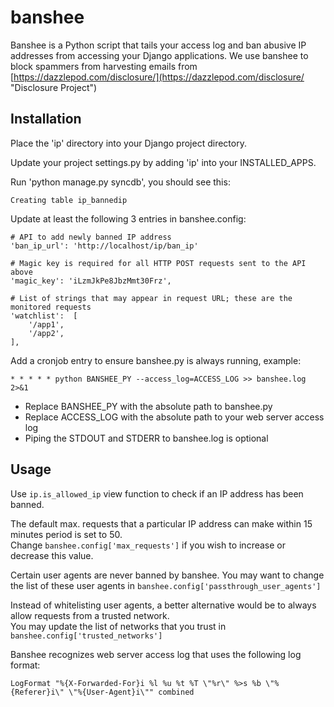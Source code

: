 # banshee
Banshee is a Python script that tails your access log and ban abusive IP addresses from accessing your Django applications.
We use banshee to block spammers from harvesting emails from [https://dazzlepod.com/disclosure/](https://dazzlepod.com/disclosure/ "Disclosure Project")

## Installation

Place the 'ip' directory into your Django project directory.

Update your project settings.py by adding 'ip' into your INSTALLED_APPS.

Run 'python manage.py syncdb', you should see this:

    Creating table ip_bannedip

Update at least the following 3 entries in banshee.config:

    # API to add newly banned IP address
    'ban_ip_url': 'http://localhost/ip/ban_ip'

    # Magic key is required for all HTTP POST requests sent to the API above
    'magic_key': 'iLzmJkPe8JbzMmt30Frz',

    # List of strings that may appear in request URL; these are the monitored requests
    'watchlist':  [
        '/app1',
        '/app2',
    ],

Add a cronjob entry to ensure banshee.py is always running, example:

    * * * * * python BANSHEE_PY --access_log=ACCESS_LOG >> banshee.log 2>&1

* Replace BANSHEE_PY with the absolute path to banshee.py
* Replace ACCESS_LOG with the absolute path to your web server access log
* Piping the STDOUT and STDERR to banshee.log is optional

## Usage

Use `ip.is_allowed_ip` view function to check if an IP address has been banned.

The default max. requests that a particular IP address can make within 15 minutes period is set to 50.  
Change `banshee.config['max_requests']` if you wish to increase or decrease this value.

Certain user agents are never banned by banshee. 
You may want to change the list of these user agents in `banshee.config['passthrough_user_agents']`

Instead of whitelisting user agents, a better alternative would be to always allow requests from a trusted network.  
You may update the list of networks that you trust in `banshee.config['trusted_networks']`

Banshee recognizes web server access log that uses the following log format:

    LogFormat "%{X-Forwarded-For}i %l %u %t %T \"%r\" %>s %b \"%{Referer}i\" \"%{User-Agent}i\"" combined
